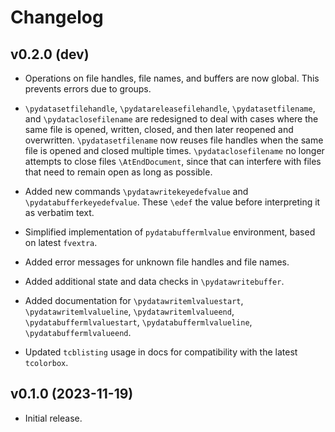 # Changelog


## v0.2.0 (dev)

*  Operations on file handles, file names, and buffers are now global.
   This prevents errors due to groups.

*  `\pydatasetfilehandle`, `\pydatareleasefilehandle`, `\pydatasetfilename`,
   and `\pydataclosefilename` are redesigned to deal with cases where the same
   file is opened, written, closed, and then later reopened and overwritten.
   `\pydatasetfilename` now reuses file handles when the same file is
   opened and closed multiple times.  `\pydataclosefilename` no longer
   attempts to close files `\AtEndDocument`, since that can interfere with
   files that need to remain open as long as possible.

*  Added new commands `\pydatawritekeyedefvalue` and
   `\pydatabufferkeyedefvalue`.  These `\edef` the value before interpreting
   it as verbatim text.

*  Simplified implementation of `pydatabuffermlvalue` environment, based on
   latest `fvextra`.

*  Added error messages for unknown file handles and file names.

*  Added additional state and data checks in `\pydatawritebuffer`.

*  Added documentation for `\pydatawritemlvaluestart`,
   `\pydatawritemlvalueline`, `\pydatawritemlvalueend`,
   `\pydatabuffermlvaluestart`, `\pydatabuffermlvalueline`,
   `\pydatabuffermlvalueend`.

*  Updated `tcblisting` usage in docs for compatibility with the latest
   `tcolorbox`.


## v0.1.0 (2023-11-19)

*  Initial release.
